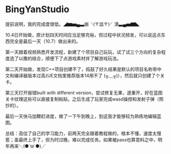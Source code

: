# BingYanStudio

提前说明，我的完成度很低。◢▆▅▄▃崩╰(〒皿〒)╯潰▃▄▅▇◣


10.4日开始做，原计划四天时间应当足够充裕，但过程中状况频发，可以说这点东西完全是最后一天（10.7）做出来的。

第一天跟着视频熟悉开发流程，新建了个项目自己玩玩，试了试三个方向的复杂程度选了以撒的结合，顺便下了点游戏素材并了解游戏玩法。

第二天开始做，发现C++项目创建不了，捣鼓了好久结果是默认的项目名称带中文和编译器版本过高{UE文档里推荐版本14用不了 (╥﹏╥)），然后就只创建了个关卡。

第三天打开报错built with different version，尝试修复无果，遂重开，好在蓝图关卡纹理这些可以直接复制粘贴，之后生成了玩家完成wasd操控和发射子弹（照抄的）。

最后一天快马加鞭赶进度，做了一下午到晚上，到这我才能够较为熟练地编辑蓝图。

总结：高估了自己的学习能力，前两天完全跟着教程做的，根本不懂，速度太慢惹；虽最终上手了，但为时过晚，难以完成任务。如果被pass也算意料之中，明年再来＼(●´ϖ`●)／
